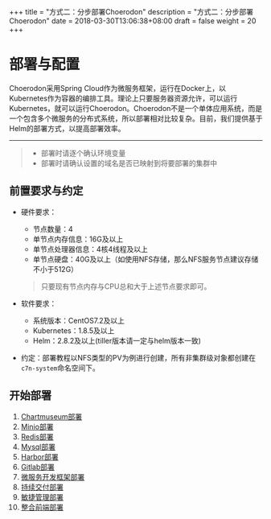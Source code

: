 +++
title = "方式二：分步部署Choerodon"
description = "方式二：分步部署Choerodon"
date = 2018-03-30T13:06:38+08:00
draft = false
weight = 20
+++

# 部署与配置

Choerodon采用Spring Cloud作为微服务框架，运行在Docker上，以Kubernetes作为容器的编排工具。理论上只要服务器资源允许，可以运行Kubernetes，就可以运行Choerodon。Choerodon不是一个单体应用系统，而是一个包含多个微服务的分布式系统，所以部署相对比较复杂。目前，我们提供基于Helm的部署方式，以提高部署效率。

---
<blockquote class="warning">
  <ul>
  <li>部署时请逐个确认环境变量</li>
  <li>部署时请确认设置的域名是否已映射到将要部署的集群中</li>
  </ul>
</blockquote>

## 前置要求与约定

- 硬件要求：
    - 节点数量：4    
    - 单节点内存信息：16G及以上
    - 单节点处理器信息：4核4线程及以上
    - 单节点硬盘：40G及以上（如使用NFS存储，那么NFS服务节点建议存储不小于512G）
    <blockquote class="note">
    只要现有节点内存与CPU总和大于上述节点要求即可。
    </blockquote>

- 软件要求：
    - 系统版本：CentOS7.2及以上
    - Kubernetes：1.8.5及以上
    - Helm：2.8.2及以上(tiller版本请一定与helm版本一致)

- 约定：部署教程以NFS类型的PV为例进行创建，所有非集群级对象都创建在`c7n-system`命名空间下。

## 开始部署

1. [Chartmuseum部署](./base/chartmuseum)
1. [Minio部署](./base/minio)
1. [Redis部署](./base/redis)
1. [Mysql部署](./base/mysql)
1. [Harbor部署](./base/harbor)
1. [Gitlab部署](./base/gitlab)
1. [微服务开发框架部署](./choerodon)
1. [持续交付部署](./choerodon-devops)
1. [敏捷管理部署](./choerodon-agile)
1. [整合前端部署](./choerodon-front)